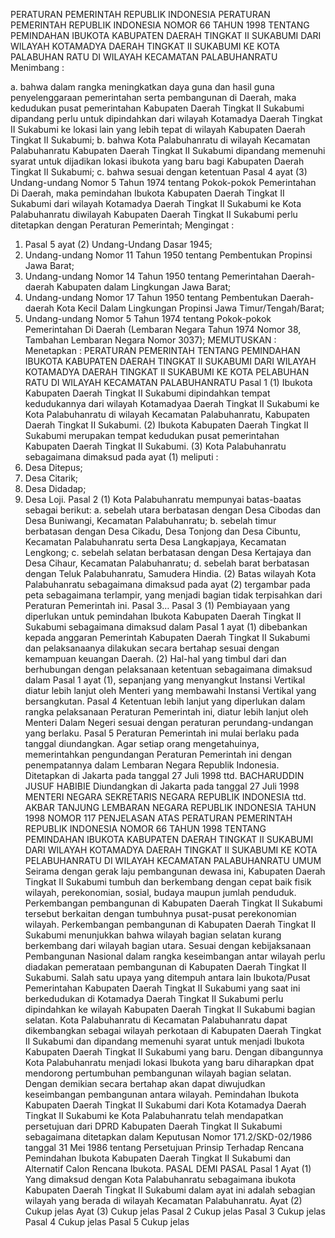  PERATURAN PEMERINTAH REPUBLIK INDONESIA PERATURAN PEMERINTAH REPUBLIK INDONESIA NOMOR 66 TAHUN 1998 TENTANG PEMINDAHAN IBUKOTA KABUPATEN DAERAH TINGKAT II SUKABUMI DARI WILAYAH KOTAMADYA DAERAH TINGKAT II SUKABUMI KE KOTA PALABUHAN RATU DI WILAYAH KECAMATAN PALABUHANRATU
Menimbang :

a. bahwa dalam rangka meningkatkan daya guna dan hasil guna penyelenggaraan pemerintahan serta pembangunan di Daerah, maka kedudukan pusat pemerintahan Kabupaten Daerah Tingkat II Sukabumi dipandang perlu untuk dipindahkan dari wilayah Kotamadya Daerah Tingkat II Sukabumi ke lokasi lain yang lebih tepat di wilayah Kabupaten Daerah Tingkat II Sukabumi;
b. bahwa Kota Palabuhanratu di wilayah Kecamatan Palabuhanratu Kabupaten Daerah Tingkat II Sukabumi dipandang memenuhi syarat untuk dijadikan lokasi ibukota yang baru bagi Kabupaten Daerah Tingkat II Sukabumi;
c. bahwa sesuai dengan ketentuan Pasal 4 ayat (3) Undang-undang Nomor 5 Tahun 1974 tentang Pokok-pokok Pemerintahan Di Daerah, maka pemindahan Ibukota Kabupaten Daerah Tingkat II Sukabumi dari wilayah Kotamadya Daerah Tingkat II Sukabumi ke Kota Palabuhanratu diwilayah Kabupaten Daerah Tingkat II Sukabumi perlu ditetapkan dengan Peraturan Pemerintah;
Mengingat :

1. Pasal 5 ayat (2) Undang-Undang Dasar 1945;
2. Undang-undang Nomor 11 Tahun 1950 tentang Pembentukan Propinsi Jawa Barat;
3. Undang-undang Nomor 14 Tahun 1950 tentang Pemerintahan Daerah-daerah Kabupaten dalam Lingkungan Jawa Barat;
4. Undang-undang Nomor 17 Tahun 1950 tentang Pembentukan Daerah-daerah Kota Kecil Dalam Lingkungan Propinsi Jawa Timur/Tengah/Barat;
5. Undang-undang Nomor 5 Tahun 1974 tentang Pokok-pokok Pemerintahan Di Daerah (Lembaran Negara Tahun 1974 Nomor 38, Tambahan Lembaran Negara Nomor 3037);
MEMUTUSKAN :
 Menetapkan : PERATURAN PEMERINTAH TENTANG PEMINDAHAN IBUKOTA KABUPATEN DAERAH TINGKAT II SUKABUMI DARI WILAYAH KOTAMADYA DAERAH TINGKAT II SUKABUMI KE KOTA PELABUHAN RATU DI WILAYAH KECAMATAN PALABUHANRATU
Pasal 1
(1) Ibukota Kabupaten Daerah Tingkat II Sukabumi dipindahkan tempat kedudukannya dari wilayah Kotamadyaa Daerah Tingkat II Sukabumi ke Kota Palabuhanratu di wilayah Kecamatan Palabuhanratu, Kabupaten Daerah Tingkat II Sukabumi.
(2) Ibukota Kabupaten Daerah Tingkat II Sukabumi merupakan tempat kedudukan pusat pemerintahan Kabupaten Daerah Tingkat II Sukabumi.
(3) Kota Palabuhanratu sebagaimana dimaksud pada ayat (1) meliputi :
1. Desa Ditepus;
2. Desa Citarik;
3. Desa Didadap;
4. Desa Loji.
Pasal 2
(1) Kota Palabuhanratu mempunyai batas-baatas sebagai berikut:
a. sebelah utara berbatasan dengan Desa Cibodas dan Desa Buniwangi, Kecamatan Palabuhanratu;
b. sebelah timur berbatasan dengan Desa Cikadu, Desa Tonjong dan Desa Cibuntu, Kecamatan Palabuhanratu serta Desa Langkapjaya, Kecamatan Lengkong;
c. sebelah selatan berbatasan dengan Desa Kertajaya dan Desa Cihaur, Kecamatan Palabuhanratu;
d. sebelah barat berbatasan dengan Teluk Palabuhanratu, Samudera Hindia.
(2) Batas wilayah Kota Palabuhanratu sebagaimana dimaksud pada ayat (2) tergambar pada peta sebagaimana terlampir, yang menjadi bagian tidak terpisahkan dari Peraturan Pemerintah ini. Pasal 3…
Pasal 3
(1) Pembiayaan yang diperlukan untuk pemindahan Ibukota Kabupaten Daerah Tingkat II Sukabumi sebagaimana dimaksud dalam Pasal 1 ayat (1) dibebankan kepada anggaran Pemerintah Kabupaten Daerah Tingkat II Sukabumi dan pelaksanaanya dilakukan secara bertahap sesuai dengan kemampuan keuangan Daerah.
(2) Hal-hal yang timbul dari dan berhubungan dengan pelaksanaan ketentuan sebagaimana dimaksud dalam Pasal 1 ayat (1), sepanjang yang menyangkut Instansi Vertikal diatur lebih lanjut oleh Menteri yang membawahi Instansi Vertikal yang bersangkutan.
Pasal 4
Ketentuan lebih lanjut yang diperlukan dalam rangka pelaksanaan Peraturan Pemerintah ini, diatur lebih lanjut oleh Menteri Dalam Negeri sesuai dengan peraturan perundang-undangan yang berlaku.
Pasal 5
Peraturan Pemerintah ini mulai berlaku pada tanggal diundangkan.
Agar setiap orang mengetahuinya, memerintahkan pengundangan Peraturan Pemerintah ini dengan penempatannya dalam Lembaran Negara Republik Indonesia. Ditetapkan di Jakarta pada tanggal 27 Juli 1998 ttd. BACHARUDDIN JUSUF HABIBIE Diundangkan di Jakarta pada tanggal 27 Juli 1998 MENTERI NEGARA SEKRETARIS NEGARA REPUBLIK INDONESIA ttd. AKBAR TANJUNG LEMBARAN NEGARA REPUBLIK INDONESIA TAHUN 1998 NOMOR 117 PENJELASAN ATAS PERATURAN PEMERINTAH REPUBLIK INDONESIA NOMOR 66 TAHUN 1998 TENTANG PEMINDAHAN IBUKOTA KABUPATEN DAERAH TINGKAT II SUKABUMI DARI WILAYAH KOTAMADYA DAERAH TINGKAT II SUKABUMI KE KOTA PELABUHANRATU DI WILAYAH KECAMATAN PALABUHANRATU UMUM Seirama dengan gerak laju pembangunan dewasa ini, Kabupaten Daerah Tingkat II Sukabumi tumbuh dan berkembang dengan cepat baik fisik wilayah, perekonomian, sosial, budaya maupun jumlah penduduk. Perkembangan pembangunan di Kabupaten Daerah Tingkat II Sukabumi tersebut berkaitan dengan tumbuhnya pusat-pusat perekonomian wilayah. Perkembangan pembangunan di Kabupaten Daerah Tingkat II Sukabumi menunjukkan bahwa wilayah bagian selatan kurang berkembang dari wilayah bagian utara. Sesuai dengan kebijaksanaan Pembangunan Nasional dalam rangka keseimbangan antar wilayah perlu diadakan pemerataan pembangunan di Kabupaten Daerah Tingkat II Sukabumi. Salah satu upaya yang ditempuh antara lain Ibukota/Pusat Pemerintahan Kabupaten Daerah Tingkat II Sukabumi yang saat ini berkedudukan di Kotamadya Daerah Tingkat II Sukabumi perlu dipindahkan ke wilayah Kabupaten Daerah Tingkat II Sukabumi bagian selatan. Kota Palabuhanratu di Kecamatan Palabuhanratu dapat dikembangkan sebagai wilayah perkotaan di Kabupaten Daerah Tingkat II Sukabumi dan dipandang memenuhi syarat untuk menjadi Ibukota Kabupaten Daerah Tingkat II Sukabumi yang baru. Dengan dibangunnya Kota Palabuhanratu menjadi lokasi Ibukota yang baru diharapkan dpat mendorong pertumbuhan pembangunan wilayah bagian selatan. Dengan demikian secara bertahap akan dapat diwujudkan keseimbangan pembangunan antara wilayah. Pemindahan Ibukota Kabupaten Daerah Tingkat II Sukabumi dari Kota Kotamadya Daerah Tingkat II Sukabumi ke Kota Palabuhanratu telah mendapatkan persetujuan dari DPRD Kabupaten Daerah Tingkat II Sukabumi sebagaimana ditetapkan dalam Keputusan Nomor 171.2/SKD-02/1986 tanggal 31 Mei 1986 tentang Persetujuan Prinsip Terhadap Rencana Pemindahan Ibukota Kabupaten Daerah Tingkat II Sukabumi dan Alternatif Calon Rencana Ibukota. PASAL DEMI PASAL
Pasal 1
Ayat (1) Yang dimaksud dengan Kota Palabuhanratu sebagaimana ibukota Kabupaten Daerah Tingkat II Sukabumi dalam ayat ini adalah sebagian wilayah yang berada di wilayah Kecamatan Palabuhanratu. Ayat (2) Cukup jelas Ayat (3) Cukup jelas
Pasal 2
Cukup jelas
Pasal 3
Cukup jelas
Pasal 4
Cukup jelas
Pasal 5
Cukup jelas